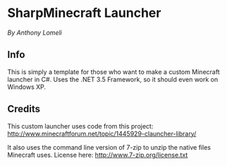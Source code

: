 SharpMinecraft Launcher
====
_By Anthony Lomeli_

## Info

This is simply a template for those who want to make a custom Minecraft launcher in C#. Uses the .NET 3.5 Framework, so it should even work on Windows XP.

## Credits

This custom launcher uses code from this project: http://www.minecraftforum.net/topic/1445929-clauncher-library/

It also uses the command line version of 7-zip to unzip the native files Minecraft uses. License here: http://www.7-zip.org/license.txt